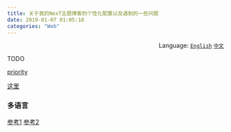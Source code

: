 ```yaml
---
title: 关于我的NexT主题博客的个性化配置以及遇到的一些问题
date: 2019-01-07 01:05:18
categories: "Web"
---
```


<div align='right'>Language:
<a href='{{ location.host }}/About-My-Custom-Settings-of-My-Next-Theme-Blog-and-Problem-Killing'><code>English</code></a>
<a href='{{ location.host }}/zh-CN/关于我的NexT主题博客的个性化配置以及遇到的一些问题'><code>中文</code></a>
</div>

TODO

[priority](https://developer.mozilla.org/zh-CN/docs/Web/CSS/Specificity)

[这里](https://alanlee.fun/2017/12/30/google-sitemap/)

### 多语言

[参考1](https://www.ieclipse.cn/2016/06/02/other/tech-hexo-i18n/index.html)
[参考2](https://bambooom.github.io/2018/03/08/hexo-multi-lang/)